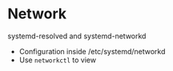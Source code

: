# Network

systemd-resolved and systemd-networkd

* Configuration inside /etc/systemd/networkd
* Use `networkctl` to view
